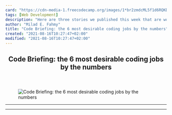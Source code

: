 ```yaml
---
card: "https://cdn-media-1.freecodecamp.org/images/1*br2zmdcML5f1d6RQKDUUzw.jpeg"
tags: [Web Development]
description: "Here are three stories we published this week that are worth "
author: "Milad E. Fahmy"
title: "Code Briefing: the 6 most desirable coding jobs by the numbers"
created: "2021-08-16T10:27:47+02:00"
modified: "2021-08-16T10:27:47+02:00"
---
```

<div class="site-wrapper">
<main id="site-main" class="site-main outer">
<div class="inner">
<article class="post-full post tag-web-development tag-data-science tag-design tag-tech tag-startup ">
<header class="post-full-header">
<h1 class="post-full-title">Code Briefing: the 6 most desirable coding jobs by the numbers</h1>
</header>
<figure class="post-full-image">
<picture>
<source media="(max-width: 700px)" sizes="1px" srcset="data:image/gif;base64,R0lGODlhAQABAIAAAAAAAP///yH5BAEAAAAALAAAAAABAAEAAAIBRAA7 1w">
<source media="(min-width: 701px)" sizes="(max-width: 800px) 400px,
(max-width: 1170px) 700px,
1400px" srcset="https://cdn-media-1.freecodecamp.org/images/1*br2zmdcML5f1d6RQKDUUzw.jpeg 300w,
https://cdn-media-1.freecodecamp.org/images/1*br2zmdcML5f1d6RQKDUUzw.jpeg 600w,
https://cdn-media-1.freecodecamp.org/images/1*br2zmdcML5f1d6RQKDUUzw.jpeg 1000w,
https://cdn-media-1.freecodecamp.org/images/1*br2zmdcML5f1d6RQKDUUzw.jpeg 2000w">
<img onerror="this.style.display='none'" src="https://cdn-media-1.freecodecamp.org/images/1*br2zmdcML5f1d6RQKDUUzw.jpeg" alt="Code Briefing: the 6 most desirable coding jobs by the numbers">
</picture>
</figure>
<section class="post-full-content">
<div class="post-content">
</div>
<hr>
<hr>
</section>
</article>
</div>
</main>
</div>
<!-- Google Tag Manager (noscript) -->
<!-- End Google Tag Manager (noscript) -->
